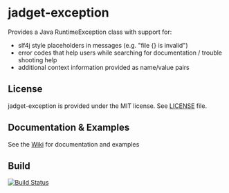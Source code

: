 # jadget-exception

Provides a Java RuntimeException class with support for:
* slf4j style placeholders in messages (e.g. "file {} is invalid")
* error codes that help users while searching for documentation / trouble shooting help
* additional context information provided as name/value pairs

## License

jadget-exception is provided under the MIT license. See [LICENSE](LICENSE) file.

## Documentation & Examples

See the [Wiki](https://github.com/jadget/jadget-exception/wiki/) for documentation and examples

## Build

[![Build Status](https://travis-ci.org/jadget/jadget-exception.svg?branch=master)](https://travis-ci.org/jadget/jadget-exception)

